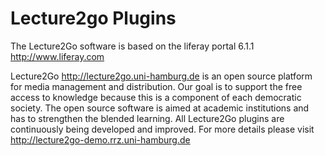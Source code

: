 Lecture2go Plugins
=========================

The Lecture2Go software is based on the liferay portal 6.1.1 http://www.liferay.com

Lecture2Go http://lecture2go.uni-hamburg.de is an open source platform for media management and distribution. Our goal is to support the free access to knowledge because this is a component of each democratic society. The open source software is aimed at academic institutions and has to strengthen the blended learning. All Lecture2Go plugins are continuously being developed and improved. For more details please visit http://lecture2go-demo.rrz.uni-hamburg.de
